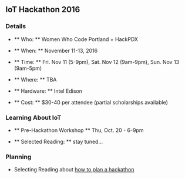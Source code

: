 ## IoT Hackathon 2016

### Details

- ** Who: ** Women Who Code Portland + HackPDX

- ** When: ** November 11-13, 2016

- ** Time: ** Fri. Nov 11 (5-9pm), Sat. Nov 12 (9am-9pm), Sun. Nov 13 (9am-5pm)

- ** Where: ** TBA

- ** Hardware: ** Intel Edison

- ** Cost: ** $30-40 per attendee (partial scholarships  available)

### Learning About IoT

- ** Pre-Hackathon Workshop ** Thu, Oct. 20 - 6-9pm

- ** Selected Reading: ** stay tuned...

### Planning

- Selecting Reading about [how to plan a hackathon](selected-reading.md)
